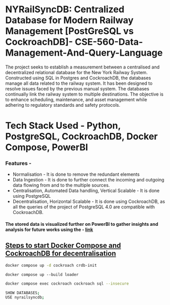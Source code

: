 # NYRailSyncDB: Centralized Database for Modern Railway Management [PostGreSQL vs CockroachDB]- CSE-560-Data-Management-And-Query-Language

The project seeks to establish a measurement between a centralised and decentralized relational database for the New York Railway System. Constructed using SQL in Postgres and CockroachDB, the databases manage all data related to the railway system. It has been designed to resolve issues faced by the previous manual system. The databases continually link the railway system to multiple destinations. The objective is to enhance scheduling, maintenance, and asset management while adhering to regulatory standards and safety protocols.


# Tech Stack Used - Python, PostgreSQL, CockroachDB, Docker Compose, PowerBI

### Features -

- Normalisation - It is done to remove the redundant elements
- Data Ingestion - It is done to further connect the incoming and outgoing data flowing from and to the multiple sources.
- Centralisation, Automated Data handling, Vertical Scalable - It is done using PostgreSQL
- Decentralisation, Horizontal Scalable - It is done using CockroachDB, as all the queries of the project of PostgreSQL 4.0 are compatible with CockroachDB. 

#### The stored data is visualized further on PowerBI to gather insights and analysis for future works using the - <a href="https://app.powerbi.com/signin#code=1.AUYAikpGlu34sUCZ4l9rUKICUA8BHIdhXrFPg6yYYQp-kRDxALxGAA.AgABBAIAAABVrSpeuWamRam2jAF1XRQEAwDs_wUA9P_gKXniUA5nTTL3JoqxKAZ6dP18T8nuLDyJynDobU-k5QIKD868aSmySEBQjwyucnB0Yw675dG_emxEHUPTCOe2Fbgb2IpFXxKafjoSt_vYKkII6T4m-IWarULKbnBvumkPRaNdPxjh2GZx9R2jhmAE49b4iDZbskCpIbWSYDSPJHkyNvYetatd68kWxp9h4d28ZoqmoRR-lE9x5_E-I7__S4JdfN3PmQUDKM1rKgbNGWeiB91EIZq0VoDYOaI6q3TiSVgugFFqe9i-UpPczpgwYm7dU8XadePqb57AWvfFFYZkUvbaIVKbQH8wjOih_eI8f_XNy7-DF71BpTHZhw8cMCfzdFW7HRxaCm_yk7Th9M4tPP-GS5-aIGkOhdUS799FXZWOewr5S0z0uiC6RadDCDghqvkjeRcUu4_LcWUIfgx2Xv0tKCSWQ4YYUN2ydEynduwMpknSmUS74bDJVDYJe-9ThbEVg5wqNSGi9OlLGGHDpk7hBLHJkoQHzxmxztRwJPFdLi0rM_Pwk1OTJK3N2-5AqCOBO801rEPqcFShpM4Lq1MVkuy91PsezW9Hyy-UqVwzrbZa1Qh75cM76I2tEFL8giBCbqXGlhhAvZE_9I7t4HAG32V5QZmuM6bf2nLHnEIU0ewKhvj8BYjKIKE8y1IdlpsJjpfBXFPRzov8h_zKLQMEybkaZwzO1fCDc4FU4Nk02Wo-FyCGmdXX3NgWZF-ksFHQ0grjV9jV7dz9JguhYT1AH_l1gXmIskm0fSQziaKe5-k5w9vUJdt2y_cwYp483kXqkt-feSOYLe0gZfTGtqhmUZuzPmhuTn0WkrOwyosyeWUVAICvqLFn99fkExvPnN6zea3pamO1Z6jZzxqA7vTCXxzWo8H5Vygd2Jomkuccoj5q0NDj2XpxWngmDa3t&client_info=eyJ1aWQiOiIxYTZmMmZlNi1iMmMwLTRmZDItODExMS1lNzA2YTM2MmFlZTgiLCJ1dGlkIjoiOTY0NjRhOGEtZjhlZC00MGIxLTk5ZTItNWY2YjUwYTIwMjUwIn0&state=eyJpZCI6IjQ4NDIyZGFkLWQyYmYtNDdkNS1iM2I5LWU5MjhmM2M2MGRkNiIsIm1ldGEiOnsiaW50ZXJhY3Rpb25UeXBlIjoicmVkaXJlY3QifX0%3d%7c1736447405021.5999%3b1736447405022.3%3b1736447404290.2&session_state=ad8489a0-1587-44c3-bfaf-93b024944a74&correlation_id=9529244a-d075-41d4-8aee-1b2ff7646013" target="_blank">link<href/>



## Steps to start Docker Compose and CockroachDB for decentralisation

```bash
docker compose up -d cockroach crdb-init
```

```
docker compose up --build loader
```
```bash
docker compose exec cockroach cockroach sql --insecure
```
```bash
SHOW DATABASES;
USE nyrailsyncdb;
```
